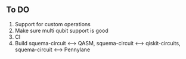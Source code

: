 ## To DO
1. Support for custom operations
2. Make sure multi qubit support is good
3. CI
4. Build squema-circuit <--> QASM, squema-circuit <--> qiskit-circuits, squema-circuit <--> Pennylane